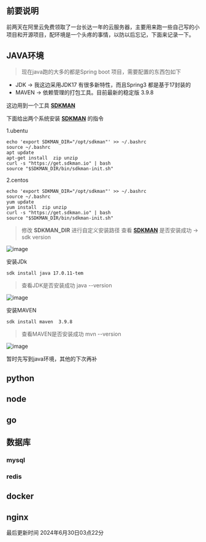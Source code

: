 ## 前要说明
前两天在阿里云免费领取了一台长达一年的云服务器，主要用来跑一些自己写的小项目和开源项目，配环境是一个头疼的事情，以防以后忘记，下面来记录一下。

## JAVA环境
>  现在java跑的大多的都是Spring boot 项目，需要配置的东西包如下

- JDK  -> 我这边采用JDK17 有很多新特性，而且Spring3 都是基于17封装的
- MAVEN -> 依赖管理的打包工具。目前最新的稳定版 3.9.8

这边用到一个工具 **[SDKMAN](https://sdkman.io/)**

下面给出两个系统安装  **[SDKMAN](https://sdkman.io/)** 的指令

1.ubentu
```shell
echo 'export SDKMAN_DIR="/opt/sdkman"' >> ~/.bashrc
source ~/.bashrc
apt update
apt-get install  zip unzip
curl -s "https://get.sdkman.io" | bash
source "$SDKMAN_DIR/bin/sdkman-init.sh"
``` 
2.centos
```shell
echo 'export SDKMAN_DIR="/opt/sdkman"' >> ~/.bashrc
source ~/.bashrc
yum update
yum install  zip unzip
curl -s "https://get.sdkman.io" | bash
source "$SDKMAN_DIR/bin/sdkman-init.sh"
``` 
> 修改 **SDKMAN_DIR**  进行自定义安装路径
> 查看 **[SDKMAN](https://sdkman.io/)** 是否安装成功   -> sdk version

![image](https://github.com/3195861980/3195861980.github.io/assets/38883647/5e95f622-b269-4167-801e-f766a4dc5f05)

 

安装JDk 
```shell
sdk install java 17.0.11-tem
```
> 查看JDK是否安装成功    java  --version

![image](https://github.com/3195861980/3195861980.github.io/assets/38883647/b95f1aa3-a6ea-4fe0-8b31-3a01c7d65ae0)

安装MAVEN
```shell
sdk install maven  3.9.8
```
> 查看MAVEN是否安装成功   mvn  --version
 
![image](https://github.com/3195861980/3195861980.github.io/assets/38883647/a538e766-6ab0-4dd0-ae47-d991e2c9b641)

暂时先写到java环境，其他的下次再补
## python


## node


## go



## 数据库 

###  mysql 



###  redis



##  docker



## nginx

最后更新时间 2024年6月30日03点22分